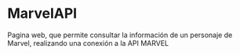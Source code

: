 # MarvelAPI
Pagina web, que permite consultar la información de un personaje de Marvel, realizando una conexión a la API MARVEL
